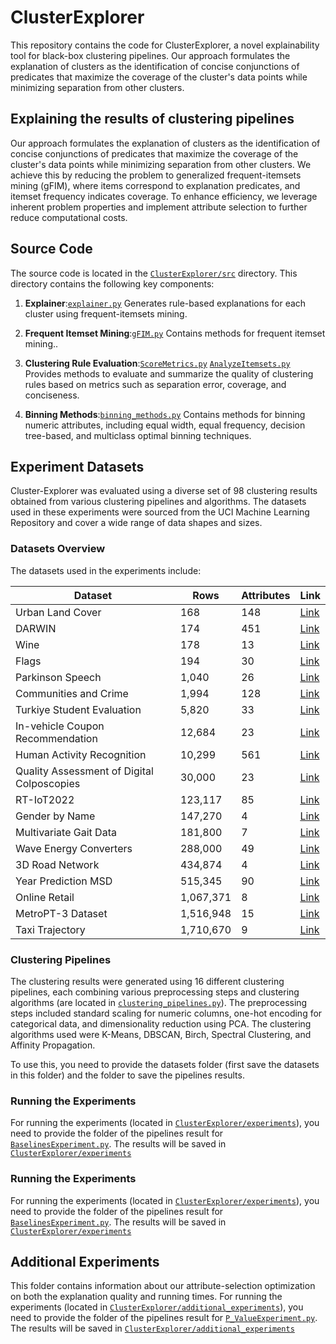 # ClusterExplorer
This repository contains the code for ClusterExplorer, a novel explainability tool for black-box clustering pipelines. Our approach formulates the explanation of clusters as the identification of concise conjunctions of predicates that maximize the coverage of the cluster's data points while minimizing separation from other clusters.

## Explaining the results of clustering pipelines
Our approach formulates the explanation of clusters as the identification of concise conjunctions of predicates that maximize the coverage of the cluster's data points while minimizing separation from other clusters. We achieve this by reducing the problem to generalized frequent-itemsets mining (gFIM), where items correspond to explanation predicates, and itemset frequency indicates coverage. To enhance efficiency, we leverage inherent problem properties and implement attribute selection to further reduce computational costs.

## Source Code
The source code is located in the [`ClusterExplorer/src`](https://github.com/sarieltutay/ClusterExplorer/blob/main/src) directory. This directory contains the following key components:

1. **Explainer**:[`explainer.py`](https://github.com/sarieltutay/ClusterExplorer/blob/main/src/explainer.py) Generates rule-based explanations for each cluster using frequent-itemsets mining.

2. **Frequent Itemset Mining**:[`gFIM.py`](https://github.com/sarieltutay/ClusterExplorer/blob/main/src/gFIM.py) Contains methods for frequent itemset mining..

3. **Clustering Rule Evaluation**:[`ScoreMetrics.py`](https://github.com/sarieltutay/ClusterExplorer/blob/main/src/ScoreMetrics.py) [`AnalyzeItemsets.py`](https://github.com/sarieltutay/ClusterExplorer/blob/main/src/AnalyzeItemsets.py) Provides methods to evaluate and summarize the quality of clustering rules based on metrics such as separation error, coverage, and conciseness.

4. **Binning Methods**:[`binning_methods.py`](https://github.com/yourusername/ClusterExplorer/blob/main/src/binning_methods.py) Contains methods for binning numeric attributes, including equal width, equal frequency, decision tree-based, and multiclass optimal binning techniques.

## Experiment Datasets
Cluster-Explorer was evaluated using a diverse set of 98 clustering results obtained from various clustering pipelines and algorithms. The datasets used in these experiments were sourced from the UCI Machine Learning Repository and cover a wide range of data shapes and sizes.

### Datasets Overview
The datasets used in the experiments include:

| **Dataset**                             | **Rows**   | **Attributes** | **Link** |
|-----------------------------------------|------------|----------------|----------|
| Urban Land Cover                        | 168        | 148            | [Link](https://archive.ics.uci.edu/dataset/295/urban+land+cover) |
| DARWIN                                  | 174        | 451            | [Link](https://archive.ics.uci.edu/dataset/732/darwin) |
| Wine                                    | 178        | 13             | [Link](https://archive.ics.uci.edu/dataset/186/wine+quality) |
| Flags                                   | 194        | 30             | [Link](https://archive.ics.uci.edu/dataset/40/flags) |
| Parkinson Speech                        | 1,040      | 26             | [Link](https://archive.ics.uci.edu/dataset/301/parkinson+speech+dataset+with+multiple+types+of+sound+recordings) |
| Communities and Crime                   | 1,994      | 128            | [Link](https://archive.ics.uci.edu/dataset/183/communities+and+crime) |
| Turkiye Student Evaluation              | 5,820      | 33             | [Link](https://archive.ics.uci.edu/dataset/262/turkiye+student+evaluation) |
| In-vehicle Coupon Recommendation        | 12,684     | 23             | [Link](https://archive.ics.uci.edu/dataset/603/in+vehicle+coupon+recommendation) |
| Human Activity Recognition              | 10,299     | 561            | [Link](https://archive.ics.uci.edu/dataset/240/human+activity+recognition+using+smartphones) |
| Quality Assessment of Digital Colposcopies | 30,000  | 23             | [Link](https://archive.ics.uci.edu/dataset/384/quality+assessment+of+digital+colposcopies) |
| RT-IoT2022                              | 123,117    | 85             | [Link](https://archive.ics.uci.edu/dataset/942/rt-iot2022) |
| Gender by Name                          | 147,270    | 4              | [Link](https://archive.ics.uci.edu/dataset/591/gender+by+name) |
| Multivariate Gait Data                  | 181,800    | 7              | [Link](https://archive.ics.uci.edu/dataset/760/multivariate+gait+data) |
| Wave Energy Converters                  | 288,000    | 49             | [Link](https://archive.ics.uci.edu/dataset/494/wave+energy+converters) |
| 3D Road Network                         | 434,874    | 4              | [Link](https://archive.ics.uci.edu/dataset/246/3d+road+network+north+jutland+denmark) |
| Year Prediction MSD                     | 515,345    | 90             | [Link](https://archive.ics.uci.edu/dataset/203/yearpredictionmsd) |
| Online Retail                           | 1,067,371  | 8              | [Link](https://archive.ics.uci.edu/dataset/352/online+retail) |
| MetroPT-3 Dataset                       | 1,516,948  | 15             | [Link](https://archive.ics.uci.edu/dataset/791/metropt+3+dataset) |
| Taxi Trajectory                         | 1,710,670  | 9              | [Link](https://archive.ics.uci.edu/dataset/339/taxi+service+trajectory+prediction+challenge+ecml+pkdd+2015) |

### Clustering Pipelines
The clustering results were generated using 16 different clustering pipelines, each combining various preprocessing steps and clustering algorithms (are located in [`clustering_pipelines.py`](https://github.com/yourusername/ClusterExplorer/blob/main/experiments/clustering_pipelines.py)). The preprocessing steps included standard scaling for numeric columns, one-hot encoding for categorical data, and dimensionality reduction using PCA. The clustering algorithms used were K-Means, DBSCAN, Birch, Spectral Clustering, and Affinity Propagation.

To use this, you need to provide the datasets folder (first save the datasets in this folder) and the folder to save the pipelines results.

### Running the Experiments
For running the experiments (located in [`ClusterExplorer/experiments`](https://github.com/yourusername/ClusterExplorer/blob/main/experiments)), you need to provide the folder of the pipelines result for [`BaselinesExperiment.py`](https://github.com/yourusername/ClusterExplorer/blob/main/experiments/BaselinesExperiment.py). The results will be saved in [`ClusterExplorer/experiments`]([https://github.com/yourusername/ClusterExplorer/blob/ma](https://github.com/yourusername/ClusterExplorer/blob/main/experiments))

### Running the Experiments
For running the experiments (located in [`ClusterExplorer/experiments`](https://github.com/yourusername/ClusterExplorer/blob/main/experiments)), you need to provide the folder of the pipelines result for [`BaselinesExperiment.py`](https://github.com/yourusername/ClusterExplorer/blob/main/experiments/BaselinesExperiment.py). The results will be saved in [`ClusterExplorer/experiments`]([https://github.com/yourusername/ClusterExplorer/blob/ma](https://github.com/yourusername/ClusterExplorer/blob/main/experiments))

## Additional Experiments
This folder contains information about our attribute-selection optimization on both the explanation quality and running times.
For running the experiments (located in [`ClusterExplorer/additional_experiments`](https://github.com/yourusername/ClusterExplorer/blob/main/additional_experiments)), you need to provide the folder of the pipelines result for [`P_ValueExperiment.py`](https://github.com/yourusername/ClusterExplorer/blob/main/additional_experiments/P_ValueExperiment.py). The results will be saved in [`ClusterExplorer/additional_experiments`]([https://github.com/yourusername/ClusterExplorer/blob/ma](https://github.com/yourusername/ClusterExplorer/blob/main/additional_experiments))






